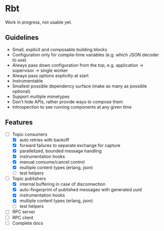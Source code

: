 # Rbt

Work in progress, not usable yet.

## Guidelines

- Small, explicit and composable building blocks
- Configuration only for compile-time variables (e.g. which JSON decoder to use)
- Always pass down configuration from the top, e.g. application -> supervisor -> single worker
- Always pass options explicitly at start
- Instrumentable
- Smallest possible dependency surface (make as many as possible optional)
- Support multiple mimetypes
- Don't hide APIs, rather provide ways to compose them
- Introspection to see running components at any given time

## Features

- [ ] Topic consumers
  - [x] auto retries with backoff
  - [x] forward failures to separate exchange for capture
  - [x] parallelized, bounded message handling
  - [x] instrumentation hooks
  - [x] manual consume/cancel control
  - [x] multiple content types (erlang, json)
  - [ ] test helpers
- [ ] Topic publishers
  - [x] internal buffering in case of disconnection
  - [x] auto-fingerprint of published messages with generated uuid
  - [x] instrumentation hooks
  - [x] multiple content types (erlang, json)
  - [ ] test helpers
- [ ] RPC server
- [ ] RPC client
- [ ] Complete docs
